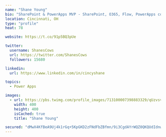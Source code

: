 ```yaml
---
name: "Shane Young"
bio: "SharePoint & PowerApps MVP - SharePoint, O365, Flow, PowerApps consulting? @PowerApps911 | Pure Snark? You found it."
location: Cincinnati, OH
type: "profile"
heat: 78

website: https://t.co/91p5BQ3pUe

twitter:
  username: ShanesCows
  url: https://twitter.com/ShanesCows
  followers: 15680

linkedin:
  url: https://www.linkedin.com/in/cincyshane

topics:
  - Power Apps

images:
  - url: https://pbs.twimg.com/profile_images/713100007398883329/qUzvsvQ3_400x400.jpg
    width: 400
    height: 400
    isCached: true
    title: "Shane Young"

secured: "dMwX4KfBeA9Uj4k1rGq+5KpGKD2zFNdFbZBfmn/9i3CgdAYrWQZ0QKQUdIdnwyBF2KFz/D5DMcO+8JQoicsv/TGlFnQ0+ChSLjx+IzvRr3KpHtknZt64CyuOwW7qGv7hkHBpWeN47YaRAMxTaLk23fVjqdB6YVblBRMddTRxK29hpM6BMpgwEmdsuIUDIKmmvBGpNOR+zi2WroVU/1VR8M9aJMjOyU/Ipt6msFxtWJRFbQYGdBNEx/pFxfFwGe+VauKjkjy0Op5UQLM879oJ5EvPTWN/XnKAxWEWPsnmqCTgxwFMVK7LKgzk1Pm+1S2PX6wOXVDjj+djdyfuAe91Gsm8o1nULaIo1mj9lWVvlGvvyaM3xu8VPldYbS+GkmM3s03AreV5AIDy2/xl9cxt0EdoAgV40GUbZRBQJ9kfhu8=;9w4bBQXEQ9Q7kLD1CiOLYQ=="
---
```


